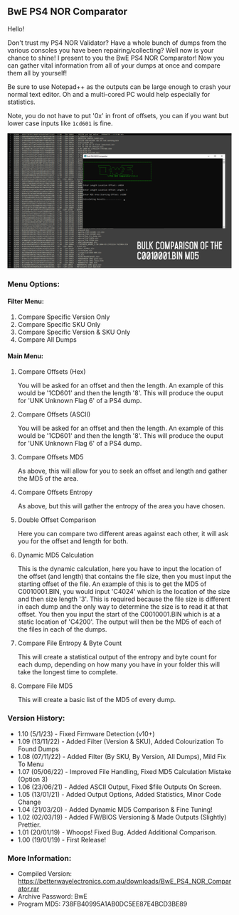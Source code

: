 ## BwE PS4 NOR Comparator ##

Hello!

Don't trust my PS4 NOR Validator? Have a whole bunch of dumps from the various consoles you have been repairing/collecting? Well now is your chance to shine!
I present to you the BwE PS4 NOR Comparator! Now you can gather vital information from all of your dumps at once and compare them all by yourself!

Be sure to use Notepad++ as the outputs can be large enough to crash your normal text editor. Oh and a multi-cored PC would help especially for statistics.

Note, you do not have to put '0x' in front of offsets, you can if you want but lower case inputs like `1cd601` is fine.

![](comparator.png)

### Menu Options: ###

#### Filter Menu: ####

1. Compare Specific Version Only
2. Compare Specific SKU Only
3. Compare Specific Version & SKU Only
4. Compare All Dumps

#### Main Menu: ####

1. Compare Offsets (Hex)

	You will be asked for an offset and then the length. An example of this would be '1CD601' and then the length '8'.
	This will produce the ouput for 'UNK Unknown Flag 6' of a PS4 dump.
	
2. Compare Offsets (ASCII)

	You will be asked for an offset and then the length. An example of this would be '1CD601' and then the length '8'.
	This will produce the ouput for 'UNK Unknown Flag 6' of a PS4 dump.

3. Compare Offsets MD5

	As above, this will allow for you to seek an offset and length and gather the MD5 of the area.

4. Compare Offsets Entropy

	As above, but this will gather the entropy of the area you have chosen.

5. Double Offset Comparison

	Here you can compare two different areas against each other, it will ask you for the offset and length for both.
	
6. Dynamic MD5 Calculation

	This is the dynamic calculation, here you have to input the location of the offset (and length) that contains the file size, then you must input the starting offset of the file.
	An example of this is to get the MD5 of C0010001.BIN, you would input 'C4024' which is the location of the size and then size length '3'. This is required because the file size is
	different in each dump and the only way to determine the size is to read it at that offset. You then you input the start of the C0010001.BIN which is at a static location of 'C4200'.
	The output will then be the MD5 of each of the files in each of the dumps.

7. Compare File Entropy & Byte Count

	This will create a statistical output of the entropy and byte count for each dump, depending on how many you have in your folder this will take the longest time to complete.

8. Compare File MD5

	This will create a basic list of the MD5 of every dump.

### Version History: ###
- 1.10 (5/1/23) - Fixed Firmware Detection (v10+)
- 1.09 (13/11/22) - Added Filter (Version & SKU), Added Colourization To Found Dumps
- 1.08 (07/11/22) - Added Filter (By SKU, By Version, All Dumps), Mild Fix To Menu
- 1.07 (05/06/22) - Improved File Handling, Fixed MD5 Calculation Mistake (Option 3)
- 1.06 (23/06/21) - Added ASCII Output, Fixed $file Outputs On Screen.
- 1.05 (13/01/21) - Added Output Options, Added Statistics, Minor Code Change
- 1.04 (21/03/20) - Added Dynamic MD5 Comparison & Fine Tuning!
- 1.02 (02/03/19) - Added FW/BIOS Versioning & Made Outputs (Slightly) Prettier.
- 1.01 (20/01/19) - Whoops! Fixed Bug. Added Additional Comparison.
- 1.00 (19/01/19) - First Release!

### More Information: ###
- Compiled Version: https://betterwayelectronics.com.au/downloads/BwE_PS4_NOR_Comparator.rar
- Archive Password: BwE
- Program MD5: 738FB40995A1AB0DC5EE87E4BCD3BE89

